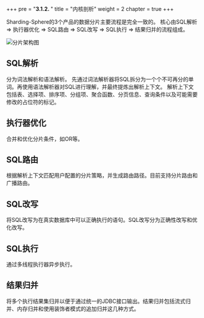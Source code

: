 +++
pre = "<b>3.1.2. </b>"
title = "内核剖析"
weight = 2
chapter = true
+++

Sharding-Sphere的3个产品的数据分片主要流程是完全一致的。
核心由SQL解析 => 执行器优化 => SQL路由 => SQL改写 => SQL执行 => 结果归并的流程组成。

![分片架构图](http://shardingsphere.jd.com/document/current/img/sharding/architecture.png)

## SQL解析

分为词法解析和语法解析。
先通过词法解析器将SQL拆分为一个个不可再分的单词。再使用语法解析器对SQL进行理解，并最终提炼出解析上下文。
解析上下文包括表、选择项、排序项、分组项、聚合函数、分页信息、查询条件以及可能需要修改的占位符的标记。

## 执行器优化

合并和优化分片条件，如OR等。

## SQL路由

根据解析上下文匹配用户配置的分片策略，并生成路由路径。目前支持分片路由和广播路由。

## SQL改写

将SQL改写为在真实数据库中可以正确执行的语句。SQL改写分为正确性改写和优化改写。

## SQL执行

通过多线程执行器异步执行。

## 结果归并

将多个执行结果集归并以便于通过统一的JDBC接口输出。结果归并包括流式归并、内存归并和使用装饰者模式的追加归并这几种方式。
